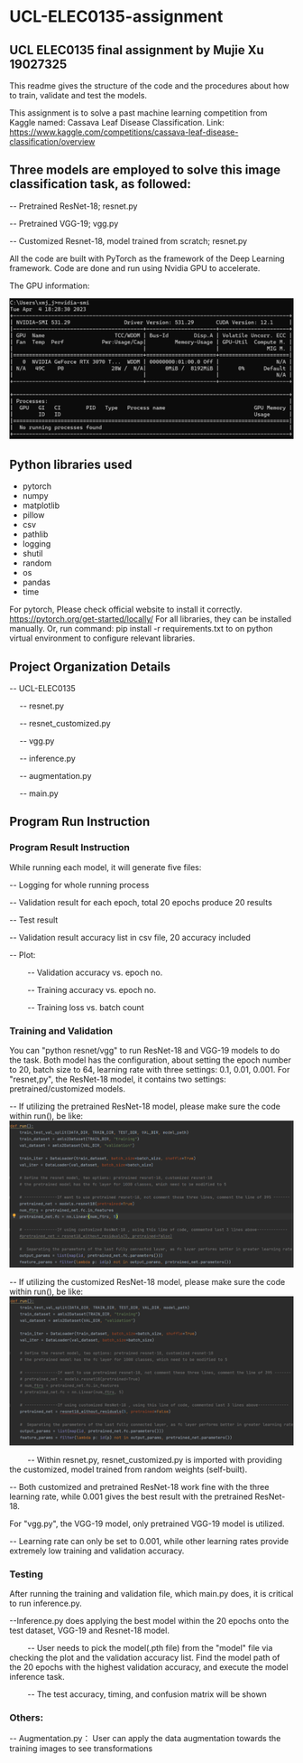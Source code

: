 # UCL-ELEC0135-assignment
## UCL ELEC0135 final assignment by Mujie Xu 19027325

This readme gives the structure of the code and the procedures about how to train, validate and test the models.

This assignment is to solve a past machine learning competition from Kaggle named: Cassava Leaf Disease Classification.
Link: https://www.kaggle.com/competitions/cassava-leaf-disease-classification/overview

## Three models are employed to solve this image classification task, as followed:

-- Pretrained ResNet-18; resnet.py

-- Pretrained VGG-19; vgg.py

-- Customized Resnet-18, model trained from scratch; resnet.py

All the code are built with PyTorch as the framework of the Deep Learning framework. 
Code are done and run using Nvidia GPU to accelerate.

The GPU information: 

![GPU_Info.PNG](https://github.com/mujiexu2/UCL-ELEC0135/blob/main/IMG/GPU%20Info.png)
## Python libraries used
- pytorch
- numpy
- matplotlib
- pillow
- csv
- pathlib
- logging
- shutil
- random
- os
- pandas
- time


For pytorch, Please check official website to install it correctly.
<https://pytorch.org/get-started/locally/>
For all libraries, they can be installed manually. Or, run command: pip install -r requirements.txt to on python 
virtual environment to configure relevant libraries.

## Project Organization Details
-- UCL-ELEC0135

&emsp; -- resnet.py

&emsp; -- resnet_customized.py

&emsp; -- vgg.py

&emsp; -- inference.py

&emsp; -- augmentation.py

&emsp; -- main.py

## Program Run Instruction

### Program Result Instruction
While running each model, it will generate five files: 

-- Logging for whole running process

-- Validation result for each epoch, total 20 epochs produce 20 results

-- Test result 

-- Validation result accuracy list in csv file, 20 accuracy included

-- Plot: 

&emsp;&emsp;    -- Validation accuracy vs. epoch no.

&emsp;&emsp;    -- Training accuracy vs. epoch no.

&emsp;&emsp;    -- Training loss vs. batch count

### Training and Validation
You can "python resnet/vgg" to run ResNet-18 and VGG-19 models to do the task. Both model has the configuration, about
setting the epoch number to 20, batch size to 64, learning rate with three settings: 0.1, 0.01, 0.001.
For "resnet,py", the ResNet-18 model, it contains two settings: pretrained/customized models.

-- If utilizing the pretrained ResNet-18 model, please make sure the code within run(), 
            be like: 
![resnet-18_pretrained_setting.PNG](https://github.com/mujiexu2/UCL-ELEC0135/blob/main/IMG/resnet-18_pretrained_setting.png)

-- If utilizing the customized ResNet-18 model, please make sure the code within run(), 
            be like:
![resnet-18_customized_setting.PNG](https://github.com/mujiexu2/UCL-ELEC0135/blob/main/IMG/resnet-18_customized_setting.png)

&emsp;&emsp; -- Within resnet.py, resnet_customized.py is imported with providing the customized, model trained from 
    random weights (self-built).

-- Both customized and pretrained ResNet-18 work fine with the three learning rate, while 0.001 gives the best result 
    with the pretrained ResNet-18.

For "vgg.py", the VGG-19 model, only pretrained VGG-19 model is utilized.

-- Learning rate can only be set to 0.001, while other learning rates provide extremely low training and validation accuracy.

### Testing
After running the training and validation file, which main.py does, it is critical to run inference.py. 

--Inference.py does applying the best model within the 20 epochs onto the test dataset, VGG-19 and Resnet-18 model.

&emsp;&emsp; -- User needs to pick the model(.pth file) from the "model" file via checking the plot and the validation 
accuracy list. Find the model path of the 20 epochs with the highest validation accuracy, and execute the model 
inference task.

&emsp;&emsp; -- The test accuracy, timing, and confusion matrix will be shown

### Others:

-- Augmentation.py： User can apply the data augmentation towards the training images to see transformations





